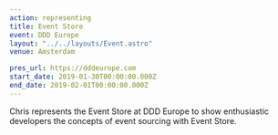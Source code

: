 ```yaml
---
action: representing
title: Event Store
event: DDD Europe
layout: "../../layouts/Event.astro"
venue: Amsterdam

pres_url: https://dddeurope.com
start_date: 2019-01-30T00:00:00.000Z
end_date: 2019-02-01T00:00:00.000Z
---
```


Chris represents the Event Store at DDD Europe to show enthusiastic developers the concepts of event sourcing with Event Store.
